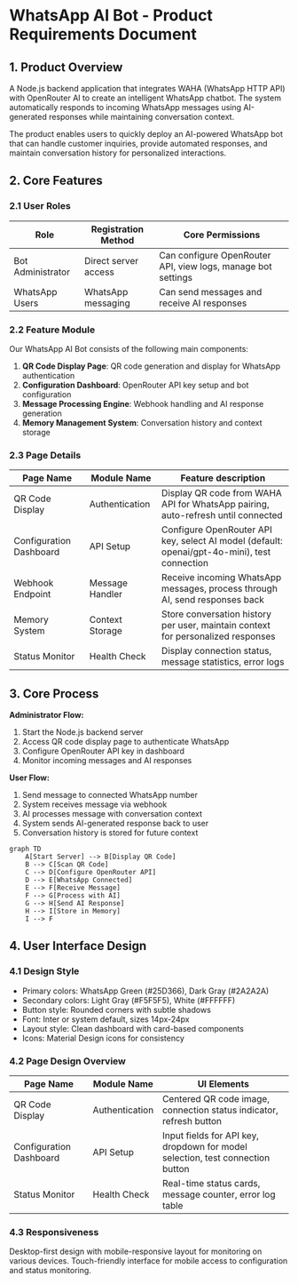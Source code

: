 # WhatsApp AI Bot - Product Requirements Document

## 1. Product Overview
A Node.js backend application that integrates WAHA (WhatsApp HTTP API) with OpenRouter AI to create an intelligent WhatsApp chatbot. The system automatically responds to incoming WhatsApp messages using AI-generated responses while maintaining conversation context.

The product enables users to quickly deploy an AI-powered WhatsApp bot that can handle customer inquiries, provide automated responses, and maintain conversation history for personalized interactions.

## 2. Core Features

### 2.1 User Roles
| Role | Registration Method | Core Permissions |
|------|---------------------|------------------|
| Bot Administrator | Direct server access | Can configure OpenRouter API, view logs, manage bot settings |
| WhatsApp Users | WhatsApp messaging | Can send messages and receive AI responses |

### 2.2 Feature Module
Our WhatsApp AI Bot consists of the following main components:
1. **QR Code Display Page**: QR code generation and display for WhatsApp authentication
2. **Configuration Dashboard**: OpenRouter API key setup and bot configuration
3. **Message Processing Engine**: Webhook handling and AI response generation
4. **Memory Management System**: Conversation history and context storage

### 2.3 Page Details
| Page Name | Module Name | Feature description |
|-----------|-------------|---------------------|
| QR Code Display | Authentication | Display QR code from WAHA API for WhatsApp pairing, auto-refresh until connected |
| Configuration Dashboard | API Setup | Configure OpenRouter API key, select AI model (default: openai/gpt-4o-mini), test connection |
| Webhook Endpoint | Message Handler | Receive incoming WhatsApp messages, process through AI, send responses back |
| Memory System | Context Storage | Store conversation history per user, maintain context for personalized responses |
| Status Monitor | Health Check | Display connection status, message statistics, error logs |

## 3. Core Process
**Administrator Flow:**
1. Start the Node.js backend server
2. Access QR code display page to authenticate WhatsApp
3. Configure OpenRouter API key in dashboard
4. Monitor incoming messages and AI responses

**User Flow:**
1. Send message to connected WhatsApp number
2. System receives message via webhook
3. AI processes message with conversation context
4. System sends AI-generated response back to user
5. Conversation history is stored for future context

```mermaid
graph TD
    A[Start Server] --> B[Display QR Code]
    B --> C[Scan QR Code]
    C --> D[Configure OpenRouter API]
    D --> E[WhatsApp Connected]
    E --> F[Receive Message]
    F --> G[Process with AI]
    G --> H[Send AI Response]
    H --> I[Store in Memory]
    I --> F
```

## 4. User Interface Design
### 4.1 Design Style
- Primary colors: WhatsApp Green (#25D366), Dark Gray (#2A2A2A)
- Secondary colors: Light Gray (#F5F5F5), White (#FFFFFF)
- Button style: Rounded corners with subtle shadows
- Font: Inter or system default, sizes 14px-24px
- Layout style: Clean dashboard with card-based components
- Icons: Material Design icons for consistency

### 4.2 Page Design Overview
| Page Name | Module Name | UI Elements |
|-----------|-------------|-------------|
| QR Code Display | Authentication | Centered QR code image, connection status indicator, refresh button |
| Configuration Dashboard | API Setup | Input fields for API key, dropdown for model selection, test connection button |
| Status Monitor | Health Check | Real-time status cards, message counter, error log table |

### 4.3 Responsiveness
Desktop-first design with mobile-responsive layout for monitoring on various devices. Touch-friendly interface for mobile access to configuration and status monitoring.
